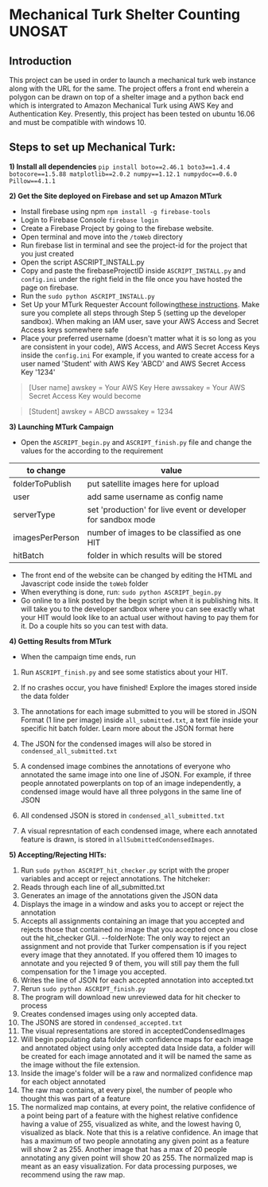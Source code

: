 # Mechanical Turk Shelter Counting UNOSAT

## Introduction
This project can be used in order to launch a mechanical turk web instance along with the URL for the same. 
The project offers a front end wherein a polygon can be drawn on top of a shelter image and a python back end which is intergrated to Amazon Mechanical Turk using AWS Key and Authentication Key.
Presently, this project has been tested on ubuntu 16.06 and must be compatible with windows 10.

## Steps to set up Mechanical Turk:

**1) Install all dependencies** 
`pip install boto==2.46.1 boto3==1.4.4 botocore==1.5.88 matplotlib==2.0.2 numpy==1.12.1 numpydoc==0.6.0 Pillow==4.1.1`

**2) Get the Site deployed on Firebase and set up Amazon MTurk**
- Install firebase using npm `npm install -g firebase-tools`
- Login to Firebase Console `firebase login`
- Create a Firebase Project by going to the firebase website. 
- Open terminal and move into the `/toWeb` directory
- Run firebase list in terminal and see the project-id for the project that you just created
- Open the script ASCRIPT_INSTALL.py
- Copy and paste the firebaseProjectID inside `ASCRIPT_INSTALL.py` and `config.ini` under the right field in the file once you have hosted the page on firebase.
- Run the `sudo python ASCRIPT_INSTALL.py`
- Set Up your MTurk Requester Account following[these instructions](https://docs.aws.amazon.com/AWSMechTurk/latest/AWSMechanicalTurkGettingStartedGuide/SetUp.html#setup-aws-account). Make sure you complete all steps through Step 5 (setting up the developer sandbox). When making an IAM user, save your AWS Access and Secret Access keys somewhere safe
- Place your preferred username (doesn't matter what it is so long as you are consistent in your code), AWS Access, and AWS Secret Access Keys inside the `config.ini` For example, if you wanted to create access for a user named 'Student' with AWS Key 'ABCD' and AWS Secret Access Key '1234'

>[User name]
>awskey = Your AWS Key Here
>awssakey = Your AWS Secret Access Key
>would become

>[Student]
>awskey = ABCD
>awssakey = 1234

**3) Launching MTurk Campaign**
- Open the `ASCRIPT_begin.py` and `ASCRIPT_finish.py` file and change the values for the according to the requirement

| to change | value |
| --------------- | ----------- |
| folderToPublish | put satellite images here for upload|
| user | add same username as config name |
| serverType | set 'production' for live event or developer for sandbox mode |
| imagesPerPerson | number of images to be classified as one HIT |
| hitBatch | folder in which results will be stored |

- The front end of the website can be changed by editing the HTML and Javascript code inside the `toWeb` folder
- When everything is done, run:
`sudo python ASCRIPT_begin.py`
- Go online to a link posted by the begin script when it is publishing hits. It will take you to the developer sandbox where you can see exactly what your HIT would look like to an actual user without having to pay them for it. Do a couple hits so you can test with data.

**4) Getting Results from MTurk** 
- When the campaign time ends, run 
1) Run `ASCRIPT_finish.py` and see some statistics about your HIT.

2) If no crashes occur, you have finished! Explore the images stored inside the data folder

3) The annotations for each image submitted to you will be stored in JSON Format (1 line per image) inside `all_submitted.txt`, a text file inside your specific hit batch folder. Learn more about the JSON format here

4) The JSON for the condensed images will also be stored in `condensed_all_submitted.txt`

5) A condensed image combines the annotations of everyone who annotated the same image into one line of JSON. For example, if three people annotated powerplants on top of an image independently, a condensed image would have all three polygons in the same line of JSON
6) All condensed JSON is stored in `condensed_all_submitted.txt`
7) A visual represntation of each condensed image, where each annotated feature is drawn, is stored in `allSubmittedCondensedImages`.

**5) Accepting/Rejecting HITs:**
1) Run `sudo python ASCRIPT_hit_checker.py` script with the proper variables and accept or reject annotations. The hitcheker:
2) Reads through each line of all_submitted.txt
3) Generates an image of the annotations given the JSON data
4) Displays the image in a window and asks you to accept or reject the annotation
5) Accepts all assignments containing an image that you accepted and rejects those that contained no image that you accepted once you close out the hit_checker GUI. --folderNote: The only way to reject an assignment and not provide that Turker compensation is if you reject every image that they annotated. If you offered them 10 images to annotate and you rejected 9 of them, you will still pay them the full compensation for the 1 image you accepted.
5) Writes the line of JSON for each accepted annotation into accepted.txt
6) Rerun `sudo python ASCRIPT_finish.py`
7) The program will download new unreviewed data for hit checker to process
8) Creates condensed images using only accepted data.
9) The JSONS are stored in `condensed_accepted.txt`
10) The visual representations are stored in acceptedCondensedImages
11) Will begin populating data folder with confidence maps for each image and annotated object using only accepted data
Inside data, a folder will be created for each image annotated and it will be named the same as the image without the file extension.
12) Inside the image's folder will be a raw and normalized confidence map for each object annotated
13) The raw map contains, at every pixel, the number of people who thought this was part of a feature
14) The normalized map contains, at every point, the relative confidence of a point being part of a feature with the highest relative confidence having a value of 255, visualized as white, and the lowest having 0, visualized as black. Note that this is a relative confidence. An image that has a maximum of two people annotating any given point as a feature will show 2 as 255. Another image that has a max of 20 people annotating any given point will show 20 as 255. The normalized map is meant as an easy visualization. For data processing purposes, we recommend using the raw map.